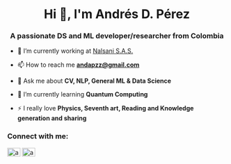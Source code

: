<h1 align="center">Hi 👋, I'm Andrés D. Pérez</h1>
<h3 align="center">A passionate DS and ML developer/researcher from Colombia</h3>

- 🔭 I’m currently working at [Nalsani S.A.S.](https://co.totto.com/)

- 📫 How to reach me **andapzz@gmail.com**

- 💬 Ask me about **CV, NLP, General ML & Data Science**

- 🌱 I’m currently learning **Quantum Computing**

- ⚡ I really love **Physics, Seventh art, Reading and Knowledge generation and sharing**

<h3 align="left">Connect with me:</h3>
<p align="left">
<a href="https://linkedin.com/in/andapzz" target="blank"><img align="center" src="https://raw.githubusercontent.com/rahuldkjain/github-profile-readme-generator/master/src/images/icons/Social/linked-in-alt.svg" alt="andapzz" height="20" width="30" /></a>
<a href="https://instagram.com/andapzz" target="blank"><img align="center" src="https://raw.githubusercontent.com/rahuldkjain/github-profile-readme-generator/master/src/images/icons/Social/instagram.svg" alt="andapzz" height="20" width="30" /></a>
</p>


<!--
**adpzz/adpzz** is a ✨ _special_ ✨ repository because its `README.md` (this file) appears on your GitHub profile.

Here are some ideas to get you started:

- 🔭 I’m currently working on ...
- 🌱 I’m currently learning ...
- 👯 I’m looking to collaborate on ...
- 🤔 I’m looking for help with ...
- 💬 Ask me about ...
- 📫 How to reach me: ...
- 😄 Pronouns: ...
- ⚡ Fun fact: ...
-->
